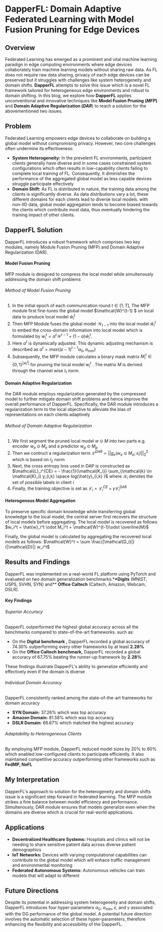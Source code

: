 # DapperFL: Domain Adaptive Federated Learning with Model Fusion Pruning for Edge Devices

## Overview

Federated Learning has emerged as a prominent and vital machine learning paradign in edge computing environments where edge devices collaborately train machine learning models without sharing raw data. As FL does not require raw data sharing, privacy of each edge devices can be preserved but it struggles with challenges like system heterogeneity and domain shifts. **DapperFL** attempts to solve this issue which is a novel FL framework tailored for heterogeneous edge environments and robust to domain shifting. In this blog, we explore how **DapperFL** applies unconventional and innovative techniques like **Model Fusion Pruning (_MFP_)** and **Domain Adaptive Regularization (_DAR_**) to reach a solution for the abovementioned two issues.

## Problem

Federated Learning empowers edge devices to collaborate on building a global model without compromising privacy. However, two core challenges often undermine its effectiveness:

- **System Heterogeneity:** In the prevelent FL environments, participent clients generally have diverse and in some cases constrained system configurations which often results in low-capability clients failing to complete local training of FL. Consequently, It diminishes the performance of the aggregated global model as less capable devices struggle participate effectively
- **Domain Shift:** As FL is distributed in nature, the training data among the clients is significantly diverse. As data distributions vary a lot, these different domains for each clients lead to diverse local models. with non-IID data, global model aggregation tends to become biased towards the clients which contribute most data, thus eventually hindering the training impact of other clients.

## DapperFL Solution

DapperFL introduces a robust framework which comprises two key modules, namely Module Fusion Pruning (MFP) and Domain Adaptive Regularization (DAR).

#### Model Fusion Pruning

MFP module is designed to compress the local model while simultenously addressing the domain shift problems

###### Method of Model Fusion Pruning

1. In the initial epoch of each communication round $t \in [1,T]$, The MFP module first fine-tunes the global model $\mathcal{W}^{t-1} $ on local data to produce local model $\hat{w}^t_i$
2. Then MFP Module fuses the global model $\mathcal{W}_{t-1}$ into the local model $\hat{w}^t_i$ to embed the cross-domain information into local model which is formulated by $w^t_i = \alpha^t \mathcal{W}^{t-1} + (1 - \alpha)\hat{w}^t_i$.
3. Here $\alpha^t$ is dynamically adjusted. This dynamic adjusting mechanism is described as $\alpha^t = max \{{(\epsilon -1 )^{t-1}\alpha_0, \alpha_{min}} \}$
4. Subsequently, the MFP module calculates a binary mask matrix $M_i^t \in \{ 0, 1\}^{|w^t_i|}$ for pruning the local model $w^t_i$ . The matrix $M$ is derived through the channel wise $l_1$ norm.

#### Domain Adaptive Regularization

the DAR module employs regularization generated by the compressed model to further mitigate domain shift problems and hence improve the overall performance of DapperFL. Specifically, the DAR module introduces a regularization term to the local objective to alleviate the bias of representations on each clients adaptively

###### Method of Domain Adaptive Regularization

1. We first segment the pruned local model $w \odot M$ into two parts e.g. encoder $w_e \odot M_e$ and a predictor $w_p \odot M_p$
2. Then we contruct a regularization term $\mathcal{L}^{DAR} = || g_e(w_e \odot M_e; x_i) ||^2_2$ which is based on $l_2$ norm
3. Next, the cross entropy loss used in DAP is constructed as $\mathcal{L}_i^{CE} = - \frac{1}{\mathcal{K_i}} \sum_{\mathcal{k} \in \mathcal{K}_i} y_{i,k} \space log(\hat{y}_{i,k} )$ where $\mathcal{K}_i$ denotes the set of possible labels in client $i$
4. Finally, the training objective is set as $\mathcal{L}_i = \mathcal{L}_i^{CE} + \gamma \mathcal{L}_i^{DAR}$

#### Heterogenous Model Aggregation

To preserve specific domain knowledge while transferring global knowledge to the local model, the central server first recovers the structure of local models before aggregating. The local model is recovered as follows $w_i^t = \hat{w}_i^t \odot M_i^t + \mathcal{W}^{t-1}\odot \overline{M}$

Finally, the global model is calculated by aggregating the recovered local models as follows: $\mathcal{W}^t = \sum \frac{|\mathcal{D_i}|}{|\mathcal{D}|} w_i^t$

## Results and Findings

DapperFL was implemented on a real-world FL platform using PyTorch and evaluated on two domain generalization benchmarks:\***\*Digits** (MNIST, USPS, SVHN, SYN) and\*\* **Office Caltech** (Caltech, Amazon, Webcam, DSLR).

#### Key Findings

###### Superior Accuracy

DapperFL outperformed the highest global accuracy across all the benchmarks compared to state-of-the-art frameworks. such as:

- On the **Digital benchmark ,** DapperFL recorded a global accuracy of 74.30% outperforming every other frameworks by at least **2.28%**
- On the **Office Caltech benchmark,** DapperFL recorded a global accuracy of 67.75% beating the runner-up framework by **2.28%**

These findings illustrate DapperFL's ability to generalize efficiently and effectively even if the domain is diverse

###### Individual Domain Accuracy

DapperFL consistently ranked among the state-of-the-art frameworks for domain accuracy

- **SYN Domain:** 37.26% which was top accuracy
- **Amazon Domain:** 81.58% which was top accuracy
- **DSLR Domain:** 66.67% which matched the highest accuracy

###### Adaptability to Heterogeneous Clients

By employing MFP module, DapperFL reduced model sizes by 20% to 80% which enabled low-configured clients to participate efficiently. It also maintained competitive accuracy outperforming other frameworks such as **FedMP, NeFL**

## My Interpretation

DapperFL's approach to solution for the heterogeneity and domain shifts issue is a significant step forward in federated learning. The MFP module strikes a fine balance between model efficiency and performance. Simultenously, DAR module ensures that models generalize even when the domains are diverse which is crucial for real-world applications.

## Applications

- **Decentralized Healthcare Systems:** Hospitals and clinics will not be needing to share sensitive patient data across diverse patient demographics
- **IoT Networks:** Devices with varying computational capabilities can contribute to the global model which will enhace traffic management and environmental monitoring
- **Federated Autonomous Systems:** Autonomous vehicles can train models that will adapt to different

## Future Directions

Despite its potential in addressing system heterogeneity and domain shifts, DapperFL introduces four hyper-parameters $\alpha_0$, $\alpha_{min}$, $\epsilon$, and $\gamma$ associated with the DG
performance of the global model. A potential future direction involves the automatic selection of these hyper-parameters, therefore enhancing the flexibility and accessibility of the DapperFL.
